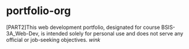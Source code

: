 # portfolio-org
 [PART2]This web development portfolio, designated for course BSIS-3A_Web-Dev, is intended solely for personal use and does not serve any official or job-seeking objectives. *wink*
